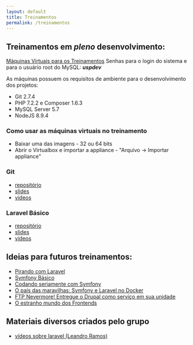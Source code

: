 ```yaml
---
layout: default
title: Treinamentos
permalink: /treinamentos
---
```


## Treinamentos em *pleno* desenvolvimento:

[Máquinas Virtuais para os Treinamentos](https://drive.google.com/drive/u/1/folders/1QdLAUp2svOjrjEv3KxWX3WPR8iAmtBbc)
Senhas para o login do sistema e para o usuário root do MySQL: ***uspdev***

As máquinas possuem os requisitos de ambiente para o desenvolvimento dos projetos:
- Git 2.7.4
- PHP 7.2.2 e Composer 1.6.3
- MySQL Server 5.7
- NodeJS 8.9.4

### Como usar as máquinas virtuais no treinamento
- Baixar uma das imagens - 32 ou 64 bits
- Abrir o Virtualbox e importar a appliance - "Arquivo -> Importar appliance"

### Git

 - [repositório](#)
 - [slides](https://uspdev.github.io/slides/git/)
 - [vídeos](#) 
 
### Laravel Básico

 - [repositório](#)
 - [slides](https://uspdev.github.io/slides/laravel_basico/)
 - [vídeos](#) 
 
## Ideias para futuros treinamentos:

 - [Pirando com Laravel](#)
 - [Symfony Básico](#)
 - [Codando seriamente com Symfony](#)
 - [O país das maravilhas: Symfony e Laravel no Docker](#)
 - [FTP Nevermore! Entregue o Drupal como serviço em sua unidade](https://uspdev.github.io/slides/drupal)
 - [O estranho mundo dos Frontends](#)

## Materiais diversos criados pelo grupo

 - [vídeos sobre laravel (Leandro Ramos)](https://www.youtube.com/playlist?list=PLIFOx3X8xDut2X2ydevlVvFKkqFxZ4SX9) 
